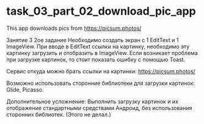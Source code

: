 # task_03_part_02_download_pic_app
This app downloads pics from https://picsum.photos/

Занятие 3 2ое задание
Необходимо создать экран с 1 EditText и 1 ImageView. При вводе в EditText ссылки на картинку, необходимо эту картинку загрузить и отобразить в ImageView. Если возникает проблема при загрузке картинок, то стоит показать ошибку с помощью Toast. 

Сервис откуда можно брать ссылки на картинки: https://picsum.photos/

Возможно использовать сторонние библиотеки для загрузки картинок: Glide, Picasso.

Дополнительное усложнение:
Выполнить загрузку картинок и их отображение стандартными средствами Андроид, без использования сторонних библиотек. (Этого не делал.)
